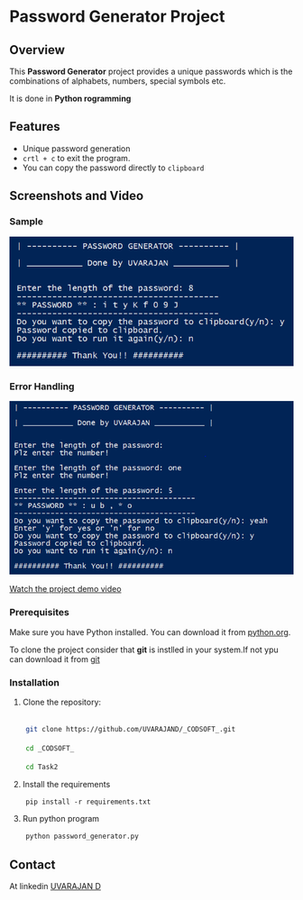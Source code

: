 # Password Generator Project

## Overview

This <b>Password Generator</b> project provides a unique passwords which is the combinations of alphabets, numbers, special symbols etc.

It is done in <b>Python rogramming</b>

## Features

- Unique password generation
- `crtl + c` to exit the program.
- You can copy the password directly to `clipboard`


## Screenshots and Video
### Sample

![Screenshot 1](screenshot/screenshot1.PNG)

### Error Handling
![Screenshot 3](screenshot/screenshot2.PNG)

[Watch the project demo video](video/demo.mp4)

### Prerequisites

Make sure you have Python installed. You can download it from [python.org](https://www.python.org/).

To clone the project consider that **git** is instlled in your system.If not ypu can download it from [git](https://git-scm.com/downloads)

### Installation

1. Clone the repository:

```bash

    git clone https://github.com/UVARAJAND/_CODSOFT_.git

    cd _CODSOFT_

    cd Task2
```
2. Install the requirements
```
    pip install -r requirements.txt
```
3. Run python program
```bash
    python password_generator.py
```
## Contact

At linkedin [UVARAJAN D](https://www.linkedin.com/in/uvarajan-dev/)
